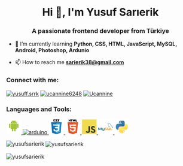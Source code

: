<h1 align="center">Hi 👋, I'm Yusuf Sarıerik</h1>
<h3 align="center">A passionate frontend developer from Türkiye</h3>

- 🌱 I’m currently learning **Python, CSS, HTML, JavaScript, MySQL, Android, Photoshop, Ardunio**

- 📫 How to reach me **sarierik38@gmail.com**

<h3 align="left">Connect with me:</h3>
<p align="left">
<a href="https://instagram.com/yusuff.srrk" target="blank"><img align="center" src="https://raw.githubusercontent.com/rahuldkjain/github-profile-readme-generator/master/src/images/icons/Social/instagram.svg" alt="yusuff.srrk" height="30" width="40" /></a>
<a href="https://www.youtube.com/c/ucannine" target="blank"><img align="center" src="https://raw.githubusercontent.com/rahuldkjain/github-profile-readme-generator/master/src/images/icons/Social/youtube.svg" alt="ucannine6248" height="30" width="40" /></a>
<a href="https://discord.gg/ucannine" target="blank"><img align="center" src="https://raw.githubusercontent.com/rahuldkjain/github-profile-readme-generator/master/src/images/icons/Social/discord.svg" alt="Ucannine" height="30" width="40" /></a>
</p>

<h3 align="left">Languages and Tools:</h3>
<p align="left"> <a href="https://developer.android.com" target="_blank" rel="noreferrer"> <img src="https://raw.githubusercontent.com/devicons/devicon/master/icons/android/android-original-wordmark.svg" alt="android" width="40" height="40"/> </a> <a href="https://www.arduino.cc/" target="_blank" rel="noreferrer"> <img src="https://cdn.worldvectorlogo.com/logos/arduino-1.svg" alt="arduino" width="40" height="40"/> </a> <a href="https://www.w3schools.com/css/" target="_blank" rel="noreferrer"> <img src="https://raw.githubusercontent.com/devicons/devicon/master/icons/css3/css3-original-wordmark.svg" alt="css3" width="40" height="40"/> </a> <a href="https://www.w3.org/html/" target="_blank" rel="noreferrer"> <img src="https://raw.githubusercontent.com/devicons/devicon/master/icons/html5/html5-original-wordmark.svg" alt="html5" width="40" height="40"/> </a> <a href="https://developer.mozilla.org/en-US/docs/Web/JavaScript" target="_blank" rel="noreferrer"> <img src="https://raw.githubusercontent.com/devicons/devicon/master/icons/javascript/javascript-original.svg" alt="javascript" width="40" height="40"/> </a> <a href="https://www.mysql.com/" target="_blank" rel="noreferrer"> <img src="https://raw.githubusercontent.com/devicons/devicon/master/icons/mysql/mysql-original-wordmark.svg" alt="mysql" width="40" height="40"/> </a> <a href="https://www.python.org" target="_blank" rel="noreferrer"> <img src="https://raw.githubusercontent.com/devicons/devicon/master/icons/python/python-original.svg" alt="python" width="40" height="40"/> </a> </p>

<p><img align="left" src="https://github-readme-stats.vercel.app/api/top-langs?username=yusufsarierik&show_icons=true&locale=en&layout=compact" alt="yusufsarierik" /></p>

<p>&nbsp;<img align="center" src="https://github-readme-stats.vercel.app/api?username=yusufsarierik&show_icons=true&locale=en" alt="yusufsarierik" /></p>

<p><img align="center" src="https://github-readme-streak-stats.herokuapp.com/?user=yusufsarierik&" alt="yusufsarierik" /></p>



